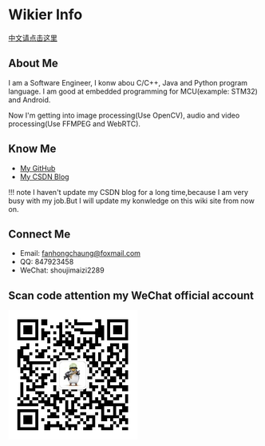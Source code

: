 # Wikier Info
[中文请点击这里](about-zh.md)

## About Me
I am a Software Engineer, I konw abou C/C++, Java and Python program language.
I am good at embedded programming for MCU(example: STM32) and Android.

Now I'm getting into image processing(Use OpenCV), audio and video processing(Use FFMPEG and WebRTC).

## Know Me
* [My GitHub](https://github.com/FanHongchuang)
* [My CSDN Blog](https://blog.csdn.net/jiasike)

!!! note
    I haven't update my CSDN blog for a long time,because I am very busy with my job.But I will update my konwledge on this wiki site from now on.


## Connect Me
* Email: fanhongchaung@foxmail.com
* QQ: 847923458
* WeChat: shoujimaizi2289

## Scan code attention my WeChat official account
![weixingongzhonghao](assets/images/weixingongzhonghao.jpg)